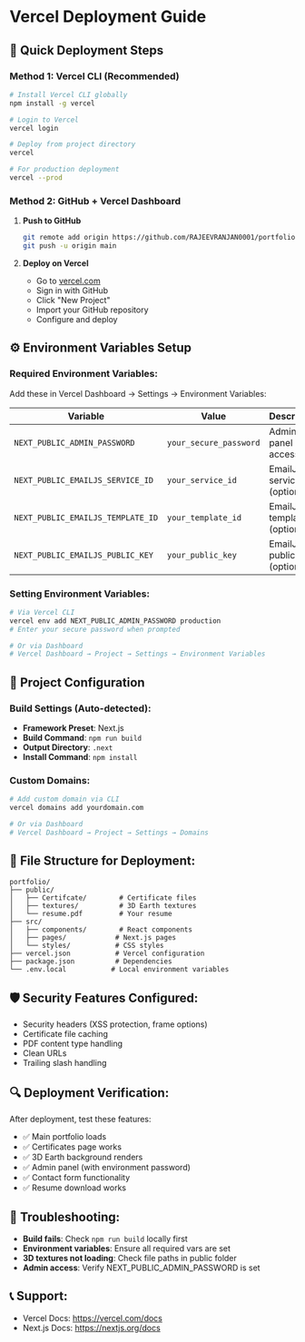 # Vercel Deployment Guide

## 🚀 Quick Deployment Steps

### Method 1: Vercel CLI (Recommended)
```bash
# Install Vercel CLI globally
npm install -g vercel

# Login to Vercel
vercel login

# Deploy from project directory
vercel

# For production deployment
vercel --prod
```

### Method 2: GitHub + Vercel Dashboard
1. **Push to GitHub**
   ```bash
   git remote add origin https://github.com/RAJEEVRANJAN0001/portfolio.git
   git push -u origin main
   ```

2. **Deploy on Vercel**
   - Go to [vercel.com](https://vercel.com)
   - Sign in with GitHub
   - Click "New Project"
   - Import your GitHub repository
   - Configure and deploy

## ⚙️ Environment Variables Setup

### Required Environment Variables:
Add these in Vercel Dashboard → Settings → Environment Variables:

| Variable | Value | Description |
|----------|-------|-------------|
| `NEXT_PUBLIC_ADMIN_PASSWORD` | `your_secure_password` | Admin panel access |
| `NEXT_PUBLIC_EMAILJS_SERVICE_ID` | `your_service_id` | EmailJS service (optional) |
| `NEXT_PUBLIC_EMAILJS_TEMPLATE_ID` | `your_template_id` | EmailJS template (optional) |
| `NEXT_PUBLIC_EMAILJS_PUBLIC_KEY` | `your_public_key` | EmailJS public key (optional) |

### Setting Environment Variables:
```bash
# Via Vercel CLI
vercel env add NEXT_PUBLIC_ADMIN_PASSWORD production
# Enter your secure password when prompted

# Or via Dashboard
# Vercel Dashboard → Project → Settings → Environment Variables
```

## 🔧 Project Configuration

### Build Settings (Auto-detected):
- **Framework Preset**: Next.js
- **Build Command**: `npm run build`
- **Output Directory**: `.next`
- **Install Command**: `npm install`

### Custom Domains:
```bash
# Add custom domain via CLI
vercel domains add yourdomain.com

# Or via Dashboard
# Vercel Dashboard → Project → Settings → Domains
```

## 📁 File Structure for Deployment:
```
portfolio/
├── public/
│   ├── Certifcate/        # Certificate files
│   ├── textures/          # 3D Earth textures
│   └── resume.pdf         # Your resume
├── src/
│   ├── components/        # React components
│   ├── pages/            # Next.js pages
│   └── styles/           # CSS styles
├── vercel.json           # Vercel configuration
├── package.json          # Dependencies
└── .env.local           # Local environment variables
```

## 🛡️ Security Features Configured:
- Security headers (XSS protection, frame options)
- Certificate file caching
- PDF content type handling
- Clean URLs
- Trailing slash handling

## 🔍 Deployment Verification:
After deployment, test these features:
- ✅ Main portfolio loads
- ✅ Certificates page works
- ✅ 3D Earth background renders
- ✅ Admin panel (with environment password)
- ✅ Contact form functionality
- ✅ Resume download works

## 🚨 Troubleshooting:
- **Build fails**: Check `npm run build` locally first
- **Environment variables**: Ensure all required vars are set
- **3D textures not loading**: Check file paths in public folder
- **Admin access**: Verify NEXT_PUBLIC_ADMIN_PASSWORD is set

## 📞 Support:
- Vercel Docs: https://vercel.com/docs
- Next.js Docs: https://nextjs.org/docs
